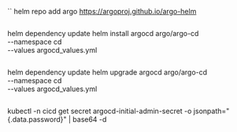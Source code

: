 ``
helm repo add argo https://argoproj.github.io/argo-helm
```

```
helm dependency update
helm install argocd argo/argo-cd \
--namespace cd \
--values argocd_values.yml
```

```
helm dependency update
helm upgrade argocd argo/argo-cd \
--namespace cd \
--values argocd_values.yml
```

```
kubectl -n cicd get secret argocd-initial-admin-secret -o jsonpath="{.data.password}" | base64 -d
```